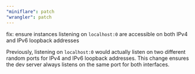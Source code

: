 ```yaml
---
"miniflare": patch
"wrangler": patch
---
```


fix: ensure instances listening on `localhost:0` are accessible on both IPv4 and IPv6 loopback addresses

Previously, listening on `localhost:0` would actually listen on two different random ports for IPv4 and IPv6 loopback addresses. This change ensures the dev server always listens on the same port for both interfaces.
